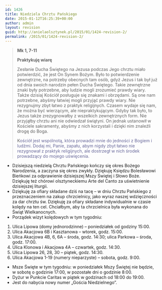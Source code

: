 ```yaml
---
id: 1426
title: Niedziela Chrztu Pańskiego
date: 2015-01-12T16:25:39+00:00
author: admin
layout: revision
guid: http://anielaolsztynek.pl/2015/01/1424-revision-2/
permalink: /2015/01/1424-revision-2/
---
```

> **Mk 1, 7-11**
> 
> **Praktykuję wiarę**
> 
> Zesłanie Ducha Świętego na Jezusa podczas Jego chrztu miało potwierdzić, że jest On Synem Bożym. Było to potwierdzenie zewnętrzne, na potrzeby obecnych tam osób, gdyż Jezus i tak był już od dnia swoich narodzin pełen Ducha Świętego. Takie zewnętrzne znaki były potrzebne, aby ludzie mogli zrozumieć prawdy wiary. Także dzisiaj Kościół posługuje się znakami i obrzędami. Są one nam potrzebne, abyśmy łatwiej mogli przyjąć prawdy wiary. Nie rezygnujmy zbyt łatwo z praktyk religijnych. Czasem wydaje się nam, że można być wierzącym, ale niepraktykującym. Gdyby tak było, to Jezus także zrezygnowałby z wszelkich zewnętrznych form. Nie przyjąłby chrztu ani nie odwiedzał świątyni. On jednak ustanowił w Kościele sakramenty, abyśmy z nich korzystali i dzięki nim znaleźli drogę do Boga.
> 
> K<span style="color: #666699;">ościół jest wspólnotą, która prowadzi mnie do jedności z Bogiem i ludźmi. Dodaj mi, Panie, zapału, abym nigdy zbyt łatwo nie rezygnował z praktyk religijnych, ale dostrzegł w nich środek prowadzący do mojego uświęcenia.</span>

  * Dzisiejszą niedzielą Chrztu Pańskiego kończy się okres Bożego Narodzenia, a zaczyna się okres zwykły. Dziękuję Księdzu Bolesławowi Bieńkowi za odprawienie dzisiejszej Mszy Świętej i Słowo Boże. Dziękuję też chórowi olsztyneckiemu Arte del Canto za uświetnienie dzisiejszej liturgii.
  * Dziękuję za ofiary składane dziś na tacę &#8211; w dniu Chrztu Pańskiego z przeznaczeniem na zakup chrzcielnicy, jako wyraz naszej wdzięczności za dar chrztu św. Dziękuję za ofiary składane indywidualnie w czasie kolędy na ten cel. Chciałbym, aby ta chrzcielnica była wykonana do Świąt Wielkanocnych.
  * Porządek wizyt kolędowych w tym tygodniu:

<span style="font-size: 16px;"></p> 

<ol>
  <li>
    Ulica Lipowa (domy jednorodzinne) &#8211; poniedziałek od godziny 15:00.
  </li>
  <li>
    Ulica Akacjowa 6B i Kasztanowa &#8211; wtorek, godz. 15:00.
  </li>
  <li>
    Ulica Akacjowa 4B, 6, 6A &#8211; środa, godz. 14:30; ulica Parkowa &#8211; środa, godz. 17:00.
  </li>
  <li>
    Ulica Klonowa i Akacjowa 4A &#8211; czwartek, godz. 14:30.
  </li>
  <li>
    Ulica Lipowa 26, 28, 30 &#8211; piątek, godz. 14:30.
  </li>
  <li>
    Ulica Akacjowa 1-19 (numery nieparzyste) &#8211; sobota, godz. 9:00.
  </li>
</ol>

<ul>
  <li>
    Msze Święte w tym tygodniu: w poniedziałek Mszy Świętej nie będzie, w sobotę o godzinie 17:00, w pozostałe dni o godzinie 8:00.
  </li>
  <li>
    Dyżur w Punkcie Caritas w piątek w godzinach od 18:00 do 19:00.
  </li>
  <li>
    Jest do nabycia nowy numer &#8222;Gościa Niedzielnego&#8221;.
  </li>
</ul>

<p>
  </span>
</p>